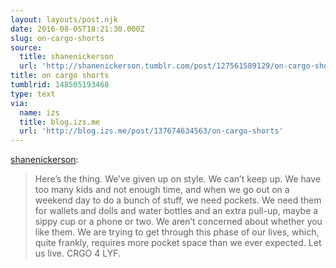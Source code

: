 ```yaml
---
layout: layouts/post.njk
date: 2016-08-05T18:21:30.000Z
slug: on-cargo-shorts
source:
  title: shanenickerson
  url: 'http://shanenickerson.tumblr.com/post/127561589129/on-cargo-shorts'
title: on cargo shorts
tumblrid: 148505193468
type: text
via:
  name: izs
  title: blog.izs.me
  url: 'http://blog.izs.me/post/137674634563/on-cargo-shorts'
---
```

<p><a class="tumblr_blog" href="http://shanenickerson.tumblr.com/post/127561589129">shanenickerson</a>:</p>

<blockquote>
<p>Here’s the thing. We’ve given up on style. We can’t keep up. We have too many kids and not enough time, and when we go out on a weekend day to do a bunch of stuff, we need pockets. We need them for wallets and dolls and water bottles and an extra pull-up, maybe a sippy cup or a phone or two. We aren’t concerned about whether you like them. We are trying to get through this phase of our lives, which, quite frankly, requires more pocket space than we ever expected. Let us live. CRGO 4 LYF.</p>
</blockquote>
